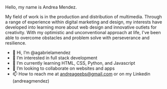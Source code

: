 Hello, my name is Andrea Mendez. 

My field of work is in the production and distribution of multimedia. Through a range of experience within digital marketing and design, my interests have developed into learning more about web design and innovative outlets for creativity. With my optimistic and unconventional approach at life, I've been able to overcome obstacles and problem solve with perseverance and resilience. 

- 👋 Hi, I’m @agabrielamendez
- 👀 I’m interested in full stack development
- 🌱 I’m currently learning HTML, CSS, Python, and Javascript
- 💞️ I’m looking to collaborate on websites and apps
- 📫 How to reach me at andreageebs@gmail.com or on my Linkedin (andreagmendez)

<!---
agabrielamendez/agabrielamendez is a ✨ special ✨ repository because its `README.md` (this file) appears on your GitHub profile.
You can click the Preview link to take a look at your changes.
--->
